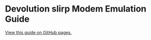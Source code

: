 # Devolution slirp Modem Emulation Guide

[View this guide on GitHub pages.](https://shiftadeband.github.io/Devolution-slirp-Modem-Emulation-Guide/)

